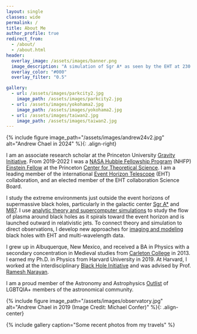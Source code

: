 ```yaml
---
layout: single
classes: wide
permalink: /
title: About Me
author_profile: true
redirect_from: 
  - /about/
  - /about.html
header:
  overlay_image: /assets/images/banner.png
  image_description: "A simulation of Sgr A* as seen by the EHT at 230 GHz" 
  overlay_color: "#000"
  overlay_filter: "0.5"

gallery:
  - url: /assets/images/parkcity2.jpg
    image_path: /assets/images/parkcity2.jpg
  - url: /assets/images/yokohama2.jpg
    image_path: /assets/images/yokohama2.jpg
  - url: /assets/images/taiwan2.jpg
    image_path: /assets/images/taiwan2.jpg
---
```


{% include figure image_path="/assets/images/andrew24v2.jpg" alt="Andrew Chael in 2024" %}{: .align-right}

I am an associate research scholar at the Princeton University [Gravity Initiative](https://gravity.princeton.edu/). From 2019-2022 I was a [NASA Hubble Fellowship Program](http://www.stsci.edu/stsci-research/fellowships/nasa-hubble-fellowship-program) (NHFP) [Einstein Fellow](https://www.stsci.edu/stsci-research/fellowships/nasa-hubble-fellowship-program/2019-nhfp-fellows) at the Princeton [Center for Theoretical Science](http://pcts.princeton.edu/). I am a leading member of the international [Event Horizon Telescope](http://eventhorizontelescope.org/) (EHT) collaboration, and an elected member of the EHT collaboration Science Board.

I study the extreme environments just outside the event horizons of supermassive black holes, particularly in the galactic center <a href="https://en.wikipedia.org/wiki/Sagittarius_A*">Sgr A*</a> and [M87](https://en.wikipedia.org/wiki/Messier_87). I use [analytic theory and supercomputer simulations](/_pages/simulating) to study the flow of plasma around black holes as it spirals toward the event horizon and is launched outward in relativistic jets. To connect theory and simulation to direct observations, I develop new approaches for [imaging and modeling](/_pages/imaging) black holes with EHT and multi-wavelength data.  

I grew up in Albuquerque, New Mexico, and received a BA in Physics with a secondary concentration in Medieval studies from [Carleton College](https://www.carleton.edu/) in 2013. I earned my Ph.D. in Physics from Harvard University in 2019. At Harvard, I worked at the interdisciplinary [Black Hole Initiative](https://bhi.fas.harvard.edu/) and was advised by Prof. [Ramesh Narayan](https://www.cfa.harvard.edu/~narayan/).

I am a proud member of the Astronomy and Astrophysics [Outlist](https://astro-outlist.github.io/) of LGBTQIA+ members of the astronomical community. 

{% include figure image_path="/assets/images/observatory.jpg" alt="Andrew Chael in 2019 (Image Credit: Michael Confer)" %}{: .align-center}

{% include gallery caption="Some recent photos from my travels" %}

<br/><br/>

